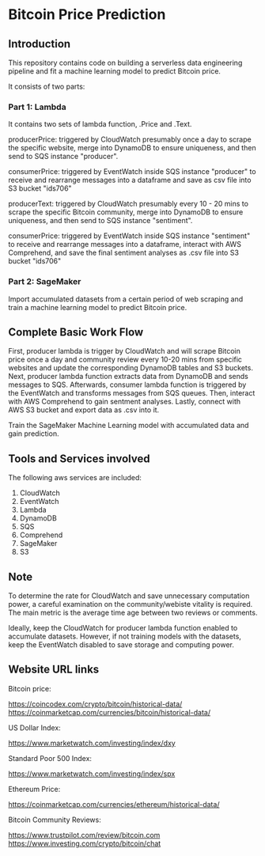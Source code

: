 # Bitcoin Price Prediction

## Introduction
This repository contains code on building a serverless data engineering pipeline and fit a machine learning model to predict Bitcoin price.

It consists of two parts:
### Part 1: Lambda
It contains two sets of lambda function, .Price and .Text.

producerPrice: triggered by CloudWatch presumably once a day to scrape the specific website, merge into DynamoDB to ensure uniqueness, and then send to SQS instance "producer".

consumerPrice: triggered by EventWatch inside SQS instance "producer" to receive and rearrange messages into a dataframe and save as csv file into S3 bucket "ids706"

producerText: triggered by CloudWatch presumably every 10 - 20 mins to scrape the specific Bitcoin community, merge into DynamoDB to ensure uniqueness, and then send to SQS instance "sentiment".

consumerPrice: triggered by EventWatch inside SQS instance "sentiment" to receive and rearrange messages into a dataframe, interact with AWS Comprehend, and save the final sentiment analyses as .csv file into S3 bucket "ids706"
### Part 2: SageMaker
Import accumulated datasets from a certain period of web scraping and train a machine learning model to predict Bitcoin price.

## Complete Basic Work Flow
First, producer lambda is trigger by CloudWatch and will scrape Bitcoin price once a day and community review every 10-20 mins from specific websites and update the corresponding DynamoDB tables and S3 buckets.
Next, producer lambda function extracts data from DynamoDB and sends messages to SQS.
Afterwards, consumer lambda function is triggered by the EventWatch and transforms messages from SQS queues.
Then, interact with AWS Comprehend to gain sentment analyses.
Lastly, connect with AWS S3 bucket and export data as .csv into it.

Train the SageMaker Machine Learning model with accumulated data and gain prediction.

## Tools and Services involved
The following aws services are included:
1. CloudWatch
2. EventWatch
3. Lambda
4. DynamoDB
5. SQS
6. Comprehend
7. SageMaker
8. S3

## Note
To determine the rate for CloudWatch and save unnecessary computation power, a careful
examination on the community/webiste vitality is required.
The main metric is the average time age between two reviews or comments.

Ideally, keep the CloudWatch for producer lambda function enabled to accumulate datasets.
However, if not training models with the datasets, keep the EventWatch disabled to save storage and computing power.

## Website URL links
Bitcoin price:

https://coincodex.com/crypto/bitcoin/historical-data/
https://coinmarketcap.com/currencies/bitcoin/historical-data/

US Dollar Index:

https://www.marketwatch.com/investing/index/dxy

Standard Poor 500 Index:

https://www.marketwatch.com/investing/index/spx

Ethereum Price:

https://coinmarketcap.com/currencies/ethereum/historical-data/

Bitcoin Community Reviews:

https://www.trustpilot.com/review/bitcoin.com
https://www.investing.com/crypto/bitcoin/chat

